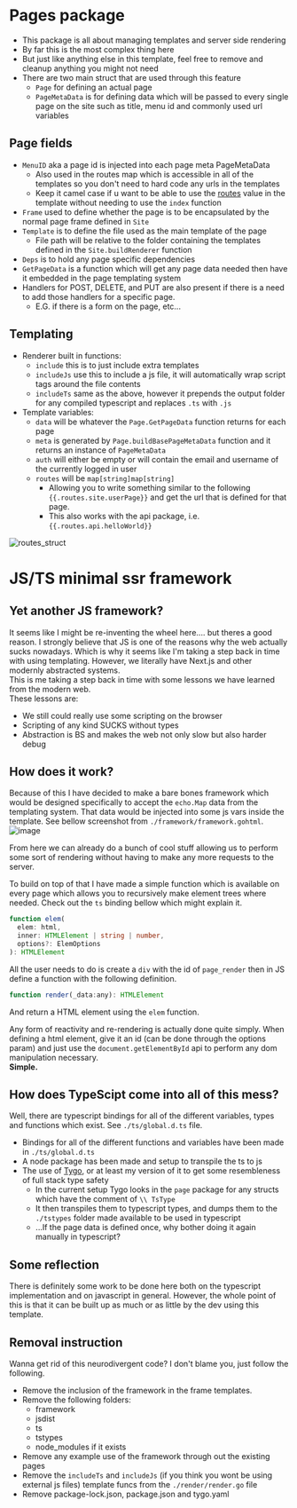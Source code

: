 # Pages package
- This package is all about managing templates and server side rendering
- By far this is the most complex thing here
- But just like anything else in this template, feel free to remove and cleanup anything you might not need
- There are two main struct that are used through this feature
  - `Page` for defining an actual page
  - `PageMetaData` is for defining data which will be passed to every single page on the site such as title, menu id and commonly used url variables

## Page fields
- `MenuID` aka a page id is injected into each page meta PageMetaData
  - Also used in the routes map which is accessible in all of the templates so you don't need to hard code any urls in the templates 
  - Keep it camel case if u want to be able to use the [routes](#templating) value in the template without needing to use the `index` function 
- `Frame` used to define whether the page is to be encapsulated by the normal page frame defined in `Site`
- `Template` is to define the file used as the main template of the page
  -  File path will be relative to the folder containing the templates defined in  the `Site.buildRenderer` function
- `Deps` is to hold any page specific dependencies
- `GetPageData` is a function which will get any page data needed then have it embedded in the page templating system
- Handlers for POST, DELETE, and PUT are also present if there is a need to add those handlers for a specific page.
  - E.G. if there is a form on the page, etc...


## Templating
- Renderer built in functions:
  - `include` this is to just include extra templates
  - `includeJs` use this to include a js file, it will automatically wrap script tags around the file contents
  - `includeTs` same as the above, however it prepends the output folder for any compiled typescript and replaces `.ts` with `.js`
- Template variables:
  - `data` will be whatever the `Page.GetPageData` function returns for each page
  - `meta` is generated by `Page.buildBasePageMetaData` function and it returns an instance of `PageMetaData`
  - `auth` will either be empty or will contain the email and username of the currently logged in user
  - `routes` will be `map[string]map[string]`
    - Allowing you to write something similar to the following `{{.routes.site.userPage}}` and get the url that is defined for that page.
    - This also works with the api package, i.e. `{{.routes.api.helloWorld}}`

![routes_struct](https://user-images.githubusercontent.com/17408117/216288313-102ba524-2a1b-497e-9224-0c66ba1de599.png)

# JS/TS minimal ssr framework
## Yet another JS framework?
It seems like I might be re-inventing the wheel here.... but theres a good reason.
I strongly believe that JS is one of the reasons why the web actually sucks nowadays. Which is why it seems like I'm taking a step back in time with using templating. However, we literally have Next.js and other modernly abstracted systems.  
This is me taking a step back in time with some lessons we have learned from the modern web.  
These lessons are:  
- We still could really use some scripting on the browser
- Scripting of any kind SUCKS without types
- Abstraction is BS and makes the web not only slow but also harder debug

## How does it work?
Because of this I have decided to make a bare bones framework which would be designed specifically to accept the `echo.Map` data from the templating system. That data would be injected into some js vars inside the template.
See bellow screenshot from `./framework/framework.gohtml`.   
![image](https://user-images.githubusercontent.com/17408117/216392675-0c33b533-3756-44b8-a86b-13f681e2414f.png)

From here we can already do a bunch of cool stuff allowing us to perform some sort of rendering without having to make any more requests to the server.  

To build on top of that I have made a simple function which is available on every page which allows you to recursively make element trees where needed. Check out the `ts` binding bellow which might explain it.

```typescript 
function elem(
  elem: html,
  inner: HTMLElement | string | number,
  options?: ElemOptions
): HTMLElement
```

All the user needs to do is create a `div` with the id of `page_render` then in JS define a function with the following definition.

```javascript
function render(_data:any): HTMLElement
```
And return a HTML element using the `elem` function.

Any form of reactivity and re-rendering is actually done quite simply. When defining a html element, give it an id (can be done through the options param) and just use the `document.getElementById` api to perform any dom manipulation necessary.  
**Simple.**

## How does TypeScipt come into all of this mess?
Well, there are typescript bindings for all of the different variables, types and functions which exist. See `./ts/global.d.ts` file.
- Bindings for all of the different functions and variables have been made in `./ts/global.d.ts`
- A node package has been made and setup to transpile the ts to js 
- The use of [Tygo](https://github.com/JamesTiberiusKirk/tygo), or at least my version of it to get some resembleness of full stack type safety
  - In the current setup Tygo looks in the `page` package for any structs which have the comment of `\\ TsType` 
  - It then transpiles them to typescript types, and dumps them to the `./tstypes` folder made available to be used in typescript
  - ...If the page data is defined once, why bother doing it again manually in typescript?

## Some reflection
There is definitely some work to be done here both on the typescript implementation and on javascript in general.
However, the whole point of this is that it can be built up as much or as little by the dev using this template.

## Removal instruction
Wanna get rid of this neurodivergent code? I don't blame you, just follow the following.
- Remove the inclusion of the framework in the frame templates.
- Remove the following folders:
  - framework
  - jsdist
  - ts 
  - tstypes
  - node_modules if it exists
- Remove any example use of the framework through out the existing pages 
- Remove the `includeTs` and `includeJs` (if you think you wont be using external js files) template funcs from the `./render/render.go` file
- Remove package-lock.json, package.json and tygo.yaml



